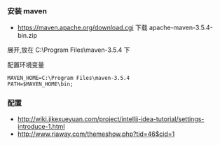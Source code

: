 ### 安装 maven
* https://maven.apache.org/download.cgi
下载 apache-maven-3.5.4-bin.zip

展开,放在 C:\Program Files\maven-3.5.4 下

配置环境变量
```
MAVEN_HOME=C:\Program Files\maven-3.5.4
PATH=$MAVEN_HOME\bin;
```


### 配置
* http://wiki.jikexueyuan.com/project/intellij-idea-tutorial/settings-introduce-1.html
* http://www.riaway.com/themeshow.php?tid=46$cid=1
